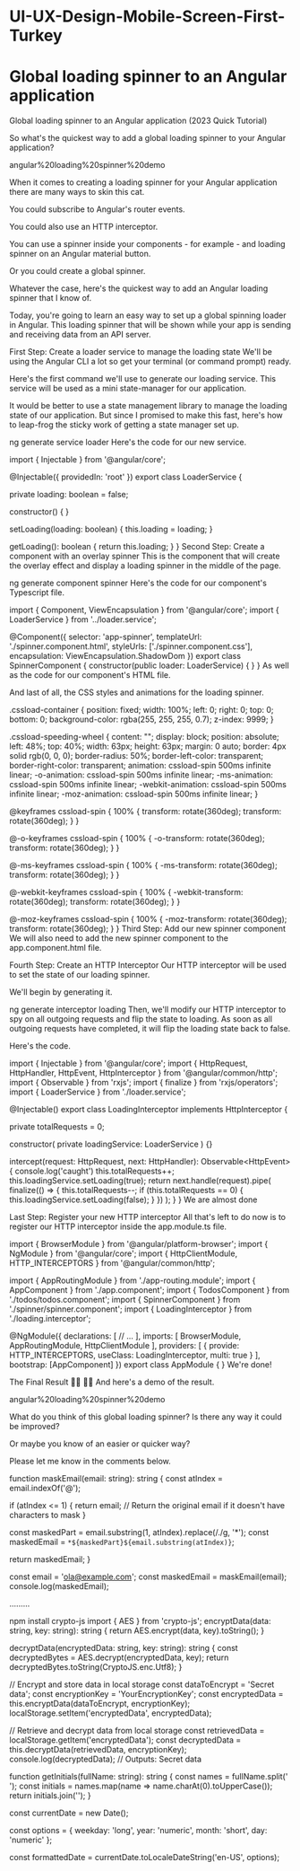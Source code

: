 # UI-UX-Design-Mobile-Screen-First-Turkey

# Global loading spinner to an Angular application

Global loading spinner to an Angular application (2023 Quick Tutorial)

So what's the quickest way to add a global loading spinner to your Angular application?

angular%20loading%20spinner%20demo

When it comes to creating a loading spinner for your Angular application there are many ways to skin this cat.

You could subscribe to Angular's router events.

You could also use an HTTP interceptor.

You can use a spinner inside your components - for example - and loading spinner on an Angular material button.

Or you could create a global spinner.

Whatever the case, here's the quickest way to add an Angular loading spinner that I know of.

Today, you're going to learn an easy way to set up a global spinning loader in Angular. This loading spinner that will be shown while your app is sending and receiving data from an API server.

First Step: Create a loader service to manage the loading state
We'll be using the Angular CLI a lot so get your terminal (or command prompt) ready.

Here's the first command we'll use to generate our loading service. This service will be used as a mini state-manager for our application.

It would be better to use a state management library to manage the loading state of our application. But since I promised to make this fast, here's how to leap-frog the sticky work of getting a state manager set up.

ng generate service loader
Here's the code for our new service.

import { Injectable } from '@angular/core';

@Injectable({
  providedIn: 'root'
})
export class LoaderService {

  private loading: boolean = false;

  constructor() { }

  setLoading(loading: boolean) {
    this.loading = loading;
  }

  getLoading(): boolean {
    return this.loading;
  }
}
Second Step: Create a component with an overlay spinner
This is the component that will create the overlay effect and display a loading spinner in the middle of the page.

ng generate component spinner
Here's the code for our component's Typescript file.

import { Component, ViewEncapsulation } from '@angular/core';
import { LoaderService } from '../loader.service';

@Component({
  selector: 'app-spinner',
  templateUrl: './spinner.component.html',
  styleUrls: ['./spinner.component.css'],
  encapsulation: ViewEncapsulation.ShadowDom
})
export class SpinnerComponent {
  constructor(public loader: LoaderService) { }
}
As well as the code for our component's HTML file.

<div *ngIf="this.loader.getLoading()" class="cssload-container">
    <div class="cssload-speeding-wheel"></div>
</div>
And last of all, the CSS styles and animations for the loading spinner.

.cssload-container {
  position: fixed;
  width: 100%;
  left: 0;
  right: 0;
  top: 0;
  bottom: 0;
  background-color: rgba(255, 255, 255, 0.7);
  z-index: 9999;
}

.cssload-speeding-wheel {
  content: "";
  display: block;
  position: absolute;
  left: 48%;
  top: 40%;
  width: 63px;
  height: 63px;
  margin: 0 auto;
  border: 4px solid rgb(0, 0, 0);
  border-radius: 50%;
  border-left-color: transparent;
  border-right-color: transparent;
  animation: cssload-spin 500ms infinite linear;
  -o-animation: cssload-spin 500ms infinite linear;
  -ms-animation: cssload-spin 500ms infinite linear;
  -webkit-animation: cssload-spin 500ms infinite linear;
  -moz-animation: cssload-spin 500ms infinite linear;
}

@keyframes cssload-spin {
  100% {
    transform: rotate(360deg);
    transform: rotate(360deg);
  }
}

@-o-keyframes cssload-spin {
  100% {
    -o-transform: rotate(360deg);
    transform: rotate(360deg);
  }
}

@-ms-keyframes cssload-spin {
  100% {
    -ms-transform: rotate(360deg);
    transform: rotate(360deg);
  }
}

@-webkit-keyframes cssload-spin {
  100% {
    -webkit-transform: rotate(360deg);
    transform: rotate(360deg);
  }
}

@-moz-keyframes cssload-spin {
  100% {
    -moz-transform: rotate(360deg);
    transform: rotate(360deg);
  }
}
Third Step: Add our new spinner component
We will also need to add the new spinner component to the app.component.html file.

<app-spinner></app-spinner>
Fourth Step: Create an HTTP Interceptor
Our HTTP interceptor will be used to set the state of our loading spinner.

We'll begin by generating it.

ng generate interceptor loading
Then, we'll modify our HTTP interceptor to spy on all outgoing requests and flip the state to loading. As soon as all outgoing requests have completed, it will flip the loading state back to false.

Here's the code.

import { Injectable } from '@angular/core';
import {
  HttpRequest,
  HttpHandler,
  HttpEvent,
  HttpInterceptor
} from '@angular/common/http';
import { Observable } from 'rxjs';
import { finalize } from 'rxjs/operators';
import { LoaderService } from './loader.service';

@Injectable()
export class LoadingInterceptor implements HttpInterceptor {

  private totalRequests = 0;

  constructor(
    private loadingService: LoaderService
  ) {}

  intercept(request: HttpRequest<unknown>, next: HttpHandler): Observable<HttpEvent<unknown>> {
    console.log('caught')
    this.totalRequests++;
    this.loadingService.setLoading(true);
    return next.handle(request).pipe(
      finalize(() => {
        this.totalRequests--;
        if (this.totalRequests == 0) {
          this.loadingService.setLoading(false);
        }
      })
    );
  }
}
We are almost done

Last Step: Register your new HTTP interceptor
All that's left to do now is to register our HTTP interceptor inside the app.module.ts file.

import { BrowserModule } from '@angular/platform-browser';
import { NgModule } from '@angular/core';
import { HttpClientModule, HTTP_INTERCEPTORS } from '@angular/common/http';

import { AppRoutingModule } from './app-routing.module';
import { AppComponent } from './app.component';
import { TodosComponent } from './todos/todos.component';
import { SpinnerComponent } from './spinner/spinner.component';
import { LoadingInterceptor } from './loading.interceptor';

@NgModule({
  declarations: [
    // ...
  ],
  imports: [
    BrowserModule,
    AppRoutingModule,
    HttpClientModule
  ],
  providers: [
    {
      provide: HTTP_INTERCEPTORS, useClass: LoadingInterceptor, multi: true
    }
  ],
  bootstrap: [AppComponent]
})
export class AppModule { }
We're done!

The Final Result 👏🏻 👏🏻
And here's a demo of the result.

angular%20loading%20spinner%20demo

What do you think of this global loading spinner? Is there any way it could be improved?

Or maybe you know of an easier or quicker way?

Please let me know in the comments below.


function maskEmail(email: string): string {
  const atIndex = email.indexOf('@');
  
  if (atIndex <= 1) {
    return email; // Return the original email if it doesn't have characters to mask
  }
  
  const maskedPart = email.substring(1, atIndex).replace(/./g, '*');
  const maskedEmail = `*${maskedPart}${email.substring(atIndex)}`;
  
  return maskedEmail;
}

const email = 'ola@example.com';
const maskedEmail = maskEmail(email);
console.log(maskedEmail);

.........

npm install crypto-js
import { AES } from 'crypto-js';
encryptData(data: string, key: string): string {
  return AES.encrypt(data, key).toString();
}

decryptData(encryptedData: string, key: string): string {
  const decryptedBytes = AES.decrypt(encryptedData, key);
  return decryptedBytes.toString(CryptoJS.enc.Utf8);
}

// Encrypt and store data in local storage
const dataToEncrypt = 'Secret data';
const encryptionKey = 'YourEncryptionKey';
const encryptedData = this.encryptData(dataToEncrypt, encryptionKey);
localStorage.setItem('encryptedData', encryptedData);

// Retrieve and decrypt data from local storage
const retrievedData = localStorage.getItem('encryptedData');
const decryptedData = this.decryptData(retrievedData, encryptionKey);
console.log(decryptedData); // Outputs: Secret data

function getInitials(fullName: string): string {
  const names = fullName.split(' ');
  const initials = names.map(name => name.charAt(0).toUpperCase());
  return initials.join('');
}

const currentDate = new Date();

const options = { 
  weekday: 'long', 
  year: 'numeric', 
  month: 'short', 
  day: 'numeric' 
};

const formattedDate = currentDate.toLocaleDateString('en-US', options);

